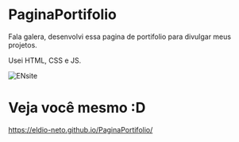 # PaginaPortifolio

Fala galera, desenvolvi essa pagina de portifolio para divulgar meus projetos.

Usei HTML, CSS e JS.

![ENsite](https://user-images.githubusercontent.com/97411284/155388538-d9d5e3b0-e64c-497f-899e-df8a58aae0fd.png)

<h1>Veja você mesmo :D</h1>

https://eldio-neto.github.io/PaginaPortifolio/
